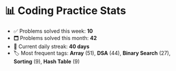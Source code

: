 # 📊 Coding Practice Stats

- ✅ Problems solved this week: **10**
- 🗖️ Problems solved this month: **42**
- 📌 Current daily streak: **40 days**
- 🏷️ Most frequent tags: **Array** (51), **DSA** (44), **Binary Search** (27), **Sorting** (9), **Hash Table** (9)
